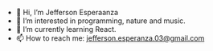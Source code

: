 - 👋 Hi, I’m Jefferson Esperaanza
- 👀 I’m interested in programming, nature and music.
- 🌱 I’m currently learning React.
- 📫 How to reach me: jefferson.esperanza.03@gmail.com

<!---
USER-003/USER-003 is a ✨ special ✨ repository because its `README.md` (this file) appears on your GitHub profile.
You can click the Preview link to take a look at your changes.
--->
